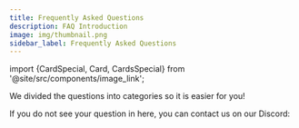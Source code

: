```yaml
---
title: Frequently Asked Questions
description: FAQ Introduction
image: img/thumbnail.png
sidebar_label: Frequently Asked Questions
---
```

import {CardSpecial, Card, CardsSpecial} from '@site/src/components/image_link';

We divided the questions into categories so it is easier for you!

If you do not see your question in here, you can contact us on our Discord:

<CardSpecial
    title="<p><strong>Join the Discord</strong></p>"
    description=" <p>Koii's Discord is where the community comes to discuss new ideas and recent updates.</p>"
    link="https://discord.com/invite/koii-network"
    linkText="Sign in Here"
    svgName="discord"
    cardPerRow="3"
/>
